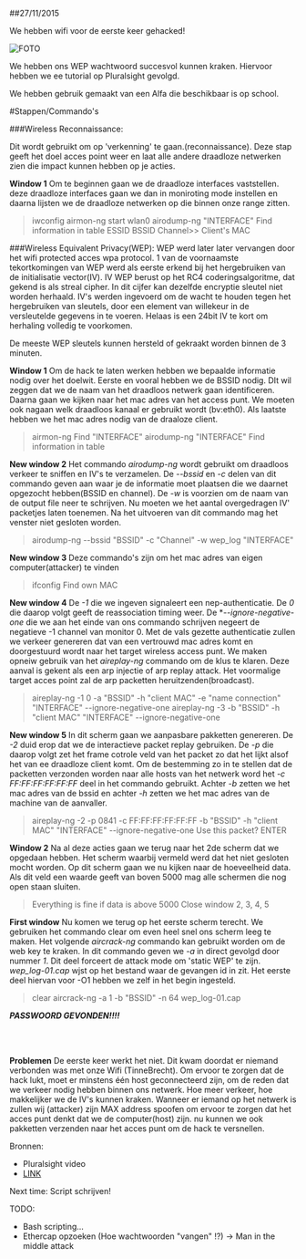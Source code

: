 ##27/11/2015

We hebben wifi voor de eerste keer gehacked!

![FOTO](http://i.imgur.com/PP0AThP.png)

We hebben ons WEP wachtwoord succesvol kunnen kraken. 
Hiervoor hebben we ee tutorial op Pluralsight gevolgd. 

We hebben gebruik gemaakt van een Alfa die beschikbaar is op school.

#Stappen/Commando's

###Wireless Reconnaissance:

Dit wordt gebruikt om op 'verkenning' te gaan.(reconnaissance). Deze stap geeft het doel acces point weer en laat alle andere draadloze netwerken zien die impact kunnen hebben op je acties. 

**Window 1**
Om te beginnen gaan we de draadloze interfaces vaststellen. deze draadloze interfaces gaan we dan in moniroting mode instellen en daarna lijsten we de draadloze netwerken op die binnen onze range zitten.

> iwconfig
> airmon-ng start wlan0
> airodump-ng "INTERFACE"
> Find information in table
>   ESSID
>   BSSID
>   Channel>> Client's  MAC

###Wireless Equivalent Privacy(WEP):
WEP werd later later vervangen door het wifi protected acces wpa protocol. 1 van de voornaamste tekortkomingen van WEP werd als eerste erkend bij het hergebruiken van de initialisatie vector(IV). IV WEP berust op het RC4 coderingsalgoritme, dat gekend is als streal cipher. In dit cijfer kan dezelfde encryptie sleutel niet worden herhaald. IV's werden ingevoerd om de wacht te houden tegen het hergebruiken van sleutels, door een element van willekeur in de versleutelde gegevens in te voeren. Helaas is een 24bit IV te kort om herhaling volledig te voorkomen. 

De meeste WEP sleutels kunnen hersteld of gekraakt worden binnen de 3 minuten. 

**Window 1**
Om de hack te laten werken hebben we bepaalde informatie nodig over het doelwit. Eerste en vooral hebben we de BSSID nodig. DIt wil zeggen dat we de naam van het draadloos netwerk gaan identificeren. Daarna gaan we kijken naar het mac adres van het access punt. We moeten ook nagaan welk draadloos kanaal er gebruikt wordt (bv:eth0). Als laatste hebben we het mac adres nodig van de draaloze client.
> airmon-ng
>   Find "INTERFACE"
> airodump-ng "INTERFACE"
> Find information in table
	
**New window 2**
Het commando *airodump-ng* wordt gebruikt om draadloos verkeer te sniffen en IV's te verzamelen. De *--bssid* en *-c* delen van dit commando geven aan waar je de informatie moet plaatsen die we daarnet opgezocht hebben(BSSID en channel). De *-w* is voorzien om de naam van de output file neer te schrijven. Nu moeten we het aantal overgedragen IV' packetjes laten toenemen. Na het uitvoeren van dit commando mag het venster niet gesloten worden. 
> airodump-ng --bssid "BSSID" -c "Channel" -w wep_log "INTERFACE"

**New window 3** 
Deze commando's zijn om het mac adres van eigen computer(attacker) te vinden 
> ifconfig 
> Find own MAC

**New window 4**
De *-1* die we ingeven signaleert een nep-authenticatie. De *0* die daarop volgt geeft de reassociation timing weer. De **--ignore-negative-one* die we aan het einde van ons commando schrijven negeert de negatieve -1 channel van monitor 0. Met de vals gezette authenticatie zullen we verkeer genereren dat van een vertrouwd mac adres komt en doorgestuurd wordt naar het target wireless access punt. We maken opneiw gebruik van het *aireplay-ng* commando om de klus te klaren. Deze aanval is gekent als een arp injectie of arp replay attack. Het voormalige target acces point zal de arp packetten heruitzenden(broadcast).
> aireplay-ng -1 0 -a "BSSID" -h "client MAC" -e "name connection" "INTERFACE" --ignore-negative-one
> aireplay-ng -3 -b "BSSID" -h "client MAC" "INTERFACE" --ignore-negative-one

**New window 5**
In dit scherm gaan we aanpasbare pakketten genereren. De *-2* duid erop dat we de interactieve packet replay gebruiken. De *-p* die daarop volgt zet het frame cotrole veld van het packet zo dat het lijkt alsof het van ee draadloze client komt. Om de bestemming zo in te stellen dat de packetten verzonden worden naar alle hosts van het netwerk word het *-c FF:FF:FF:FF:FF:FF* deel in het commando gebruikt. Achter *-b* zetten we het mac adres van de bssid en achter *-h* zetten we het mac adres van de machine van de aanvaller. 
> aireplay-ng -2 -p 0841 -c FF:FF:FF:FF:FF:FF -b "BSSID" -h "client MAC" "INTERFACE" --ignore-negative-one
> Use this packet? ENTER

**Window 2** 
Na al deze acties gaan we terug naar het 2de scherm dat we opgedaan hebben. Het scherm waarbij vermeld werd dat het niet gesloten mocht worden. Op dit scherm gaan we nu kijken naar de hoeveelheid data. Als dit veld een waarde geeft van boven 5000 mag alle schermen die nog open staan sluiten. 
> Everything is fine if data is above 5000 
> Close window 2, 3, 4, 5

**First window**
Nu komen we terug op het eerste scherm terecht. We gebruiken het commando clear om even heel snel ons scherm leeg te maken. Het volgende *aircrack-ng* commando kan gebruikt worden om de web key te kraken. In dit commando geven we *-a* in direct gevolgd door nummer *1*. Dit deel forceert de attack mode om 'static WEP' te zijn. *wep_log-01.cap* wjst op het bestand waar de gevangen id in zit. Het eerste deel hiervan voor -O1 hebben we zelf in het begin ingesteld. 
> clear
> aircrack-ng -a 1 -b "BSSID" -n 64 wep_log-01.cap
	
**_PASSWOORD GEVONDEN!!!!_**

</br>
</br>

**Problemen**
De eerste keer werkt het niet. Dit kwam doordat er niemand verbonden was met onze Wifi (TinneBrecht). Om ervoor te zorgen dat de hack lukt, moet er minstens één host geconnecteerd zijn, om de reden dat we verkeer nodig hebben binnen ons netwerk. Hoe meer verkeer, hoe makkelijker we de IV's kunnen kraken. Wanneer er iemand op het netwerk is zullen wij (attacker) zijn MAX address spoofen om ervoor te zorgen dat het acces punt denkt dat we de computer(host) zijn. nu kunnen we ook pakketten verzenden naar het acces punt om de hack te versnellen.

Bronnen:

- Pluralsight video
- [LINK](http://null-byte.wonderhowto.com/how-to/hack-wi-fi-cracking-wep-passwords-with-aircrack-ng-0147340/)


Next time: Script schrijven!

TODO: 
- Bash scripting...
- Ethercap opzoeken (Hoe wachtwoorden "vangen" !?) -> Man in the middle attack

